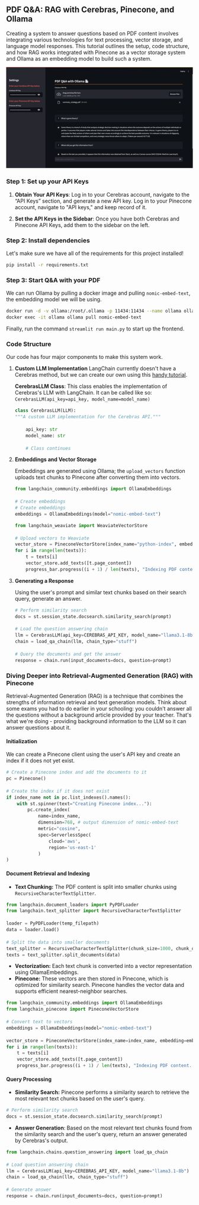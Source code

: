 ## PDF Q&A: RAG with Cerebras, Pinecone, and Ollama

Creating a system to answer questions based on PDF content involves integrating various technologies for text processing, vector storage, and language model responses. This tutorial outlines the setup, code structure, and how RAG works integrated with Pinecone as a vector storage system and Ollama as an embedding model to build such a system.

![finished product](./pdfExample.png)

### Step 1: Set up your API Keys

1. **Obtain Your API Keys**: Log in to your Cerebras account, navigate to the “API Keys” section, and generate a new API key. Log in to your Pinecone account, navigate to "API keys," and keep record of it.

2. **Set the API Keys in the Sidebar**: Once you have both Cerebras and Pinecone API Keys, add them to the sidebar on the left.

### Step 2: Install dependencies

Let's make sure we have all of the requirements for this project installed!
```bash
pip install -r requirements.txt
```

### Step 3: Start Q&A with your PDF

We can run Ollama by pulling a docker image and pulling `nomic-embed-text`, the embedding model we will be using.
```bash
docker run -d -v ollama:/root/.ollama -p 11434:11434 --name ollama ollama/ollama
docker exec -it ollama ollama pull nomic-embed-text
```

Finally, run the command `streamlit run main.py` to start up the frontend.

### **Code Structure**
Our code has four major components to make this system work.

1. **Custom LLM Implementation**
    LangChain currently doesn't have a Cerebras method, but we can create our own using this [handy tutorial](https://python.langchain.com/v0.1/docs/modules/model_io/llms/custom_llm/).

    **CerebrasLLM Class**: This class enables the implementation of Cerebras's LLM with LangChain. It can be called like so: `CerebrasLLM(api_key=api_key, model_name=model_name)`

    ```python
    class CerebrasLLM(LLM):
    """A custom LLM implementation for the Cerebras API."""

        api_key: str
        model_name: str

        # Class continues
    ```

2. **Embeddings and Vector Storage**

    Embeddings are generated using Ollama; the `upload_vectors` function uploads text chunks to Pinecone after converting them into vectors.

    ```python
    from langchain_community.embeddings import OllamaEmbeddings

    # Create embeddings
    # Create embeddings
    embeddings = OllamaEmbeddings(model="nomic-embed-text")
    ```
   
    ```python
    from langchain_weaviate import WeaviateVectorStore

    # Upload vectors to Weaviate
    vector_store = PineconeVectorStore(index_name="python-index", embedding=embeddings)
    for i in range(len(texts)):
        t = texts[i]
        vector_store.add_texts([t.page_content])
        progress_bar.progress((i + 1) / len(texts), "Indexing PDF content... (this may take a bit) 🦙")
    ```

3. **Generating a Response**

    Using the user's prompt and similar text chunks based on their search query, generate an answer.

    ```python
    # Perform similarity search
    docs = st.session_state.docsearch.similarity_search(prompt)

    # Load the question answering chain
    llm = CerebrasLLM(api_key=CEREBRAS_API_KEY, model_name="llama3.1-8b")
    chain = load_qa_chain(llm, chain_type="stuff")

    # Query the documents and get the answer
    response = chain.run(input_documents=docs, question=prompt)
    ```

### Diving Deeper into Retrieval-Augmented Generation (RAG) with Pinecone

Retrieval-Augmented Generation (RAG) is a technique that combines the strengths of information retrieval and text generation models. Think about some exams you had to do earlier in your schooling: you couldn't answer all the questions without a background article provided by your teacher. That's what we're doing - providing background information to the LLM so it can answer questions about it.

#### Initialization

We can create a Pinecone client using the user's API key and create an index if it does not yet exist.
```python
# Create a Pinecone index and add the documents to it
pc = Pinecone()

# Create the index if it does not exist
if index_name not in pc.list_indexes().names():
    with st.spinner(text="Creating Pinecone index..."):
        pc.create_index(
            name=index_name, 
            dimension=768, # output dimension of nomic-embed-text
            metric="cosine",
            spec=ServerlessSpec(
                cloud='aws', 
                region='us-east-1'
            )
)
```

#### Document Retrieval and Indexing
* **Text Chunking:** The PDF content is split into smaller chunks using `RecursiveCharacterTextSplitter`.
```python
from langchain.document_loaders import PyPDFLoader
from langchain.text_splitter import RecursiveCharacterTextSplitter

loader = PyPDFLoader(temp_filepath)
data = loader.load()

# Split the data into smaller documents
text_splitter = RecursiveCharacterTextSplitter(chunk_size=1000, chunk_overlap=0)
texts = text_splitter.split_documents(data)
```
* **Vectorization:** Each text chunk is converted into a vector representation using OllamaEmbeddings.
* **Pinecone:** These vectors are then stored in Pinecone, which is optimized for similarity search. Pinecone handles the vector data and supports efficient nearest-neighbor searches.
```python
from langchain_community.embeddings import OllamaEmbeddings
from langchain_pinecone import PineconeVectorStore

# Convert text to vectors
embeddings = OllamaEmbeddings(model="nomic-embed-text")

vector_store = PineconeVectorStore(index_name=index_name, embedding=embeddings)
for i in range(len(texts)):
    t = texts[i]
    vector_store.add_texts([t.page_content])
    progress_bar.progress((i + 1) / len(texts), "Indexing PDF content... (this may take a bit) 🦙")
```

#### Query Processing
* **Similarity Search:** Pinecone performs a similarity search to retrieve the most relevant text chunks based on the user's query.
```python
# Perform similarity search
docs = st.session_state.docsearch.similarity_search(prompt)
```

* **Answer Generation**: Based on the most relevant text chunks found from the similarity search and the user's query, return an answer generated by Cerebras's output.
```python
from langchain.chains.question_answering import load_qa_chain

# Load question answering chain
llm = CerebrasLLM(api_key=CEREBRAS_API_KEY, model_name="llama3.1-8b")
chain = load_qa_chain(llm, chain_type="stuff")

# Generate answer
response = chain.run(input_documents=docs, question=prompt)
```
